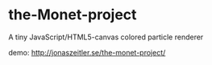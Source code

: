 the-Monet-project
=================

A tiny JavaScript/HTML5-canvas colored particle renderer

demo: http://jonaszeitler.se/the-monet-project/
